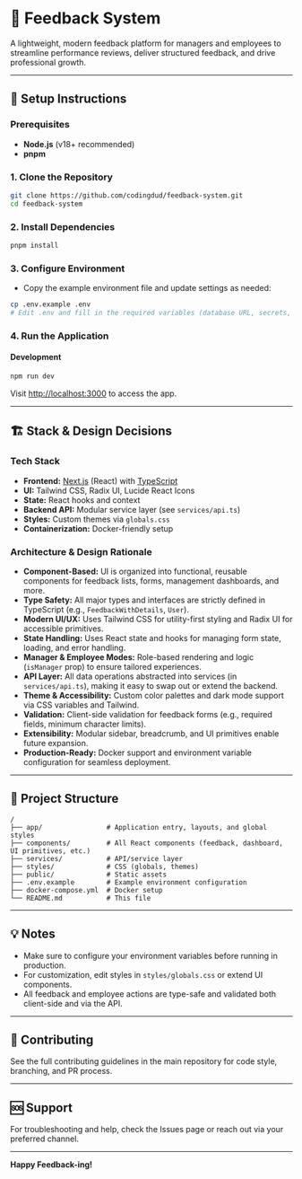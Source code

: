 # 📝 Feedback System

A lightweight, modern feedback platform for managers and employees to streamline performance reviews, deliver structured feedback, and drive professional growth.

---

## 🚀 Setup Instructions

### Prerequisites

- **Node.js** (v18+ recommended)
- **pnpm**

### 1. Clone the Repository

```bash
git clone https://github.com/codingdud/feedback-system.git
cd feedback-system
```

### 2. Install Dependencies

```bash
pnpm install
```

### 3. Configure Environment

- Copy the example environment file and update settings as needed:

```bash
cp .env.example .env
# Edit .env and fill in the required variables (database URL, secrets, etc.)
```

### 4. Run the Application

#### Development

```bash
npm run dev
```
Visit [http://localhost:3000](http://localhost:3000) to access the app.

---

## 🏗️ Stack & Design Decisions

### **Tech Stack**

- **Frontend:** [Next.js](https://nextjs.org/) (React) with [TypeScript](https://www.typescriptlang.org/)
- **UI:** Tailwind CSS, Radix UI, Lucide React Icons
- **State:** React hooks and context
- **Backend API:** Modular service layer (see `services/api.ts`)
- **Styles:** Custom themes via `globals.css`
- **Containerization:** Docker-friendly setup

### **Architecture & Design Rationale**

- **Component-Based:** UI is organized into functional, reusable components for feedback lists, forms, management dashboards, and more.
- **Type Safety:** All major types and interfaces are strictly defined in TypeScript (e.g., `FeedbackWithDetails`, `User`).
- **Modern UI/UX:** Uses Tailwind CSS for utility-first styling and Radix UI for accessible primitives.
- **State Handling:** Uses React state and hooks for managing form state, loading, and error handling.
- **Manager & Employee Modes:** Role-based rendering and logic (`isManager` prop) to ensure tailored experiences.
- **API Layer:** All data operations abstracted into services (in `services/api.ts`), making it easy to swap out or extend the backend.
- **Theme & Accessibility:** Custom color palettes and dark mode support via CSS variables and Tailwind.
- **Validation:** Client-side validation for feedback forms (e.g., required fields, minimum character limits).
- **Extensibility:** Modular sidebar, breadcrumb, and UI primitives enable future expansion.
- **Production-Ready:** Docker support and environment variable configuration for seamless deployment.

---

## 📂 Project Structure

```
/
├── app/                # Application entry, layouts, and global styles
├── components/         # All React components (feedback, dashboard, UI primitives, etc.)
├── services/           # API/service layer
├── styles/             # CSS (globals, themes)
├── public/             # Static assets
├── .env.example        # Example environment configuration
├── docker-compose.yml  # Docker setup
└── README.md           # This file
```

---

## 💡 Notes

- Make sure to configure your environment variables before running in production.
- For customization, edit styles in `styles/globals.css` or extend UI components.
- All feedback and employee actions are type-safe and validated both client-side and via the API.

---

## 🤝 Contributing

See the full contributing guidelines in the main repository for code style, branching, and PR process.

---

## 🆘 Support

For troubleshooting and help, check the Issues page or reach out via your preferred channel.

---

**Happy Feedback-ing!**
